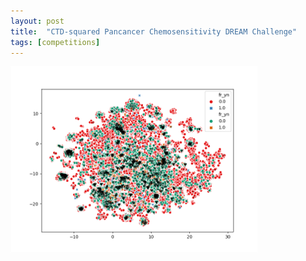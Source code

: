 ```yaml
---
layout: post
title:  "CTD-squared Pancancer Chemosensitivity DREAM Challenge"
tags: [competitions]
---
```



![adasdasdasd](/assets/2020/01_23/canberra.png)

